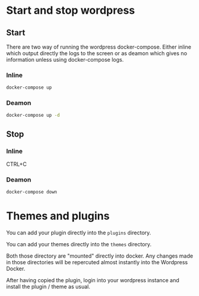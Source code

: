 # Start and stop wordpress

## Start

There are two way of running the wordpress docker-compose. Either 
inline which output directly the logs to the screen or as deamon 
which gives no information unless using docker-compose logs.

### Inline

```sh
docker-compose up
```

### Deamon

```sh
docker-compose up -d
```


## Stop

### Inline

CTRL+C 

### Deamon

```sh
docker-compose down
```

# Themes and plugins

You can add your plugin directly into the `plugins` directory.

You can add your themes directly into the `themes` directory. 

Both those directory are "mounted" directly into docker. 
Any changes made in those directories will be repercuted almost 
instantly into the Wordpress Docker.

After having copied the plugin, login into your wordpress instance 
and install the plugin / theme as usual.


